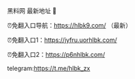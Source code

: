 黑料网 最新地址 👋

⏰免翻入口导航：https://hlbk9.com/ （最新）

⏰免翻入口1：https://jyfru.uorhlbk.com/

⏰免翻入口2：https://p6nhlbk.com/

telegram:https://t.me/hlbk_zx
